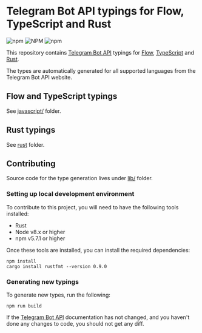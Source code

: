 # Telegram Bot API typings for Flow, TypeScript and Rust

![npm](https://img.shields.io/npm/dt/telegram-typings.svg?style=for-the-badge) ![NPM](https://img.shields.io/npm/l/telegram-typings.svg?style=for-the-badge) ![npm](https://img.shields.io/npm/v/telegram-typings.svg?style=for-the-badge)

This repository contains [Telegram Bot API](https://core.telegram.org/bots/api) typings for [Flow](https://flow.org/), [TypeScript](https://www.typescriptlang.org/) and [Rust](https://www.rust-lang.org/).

The types are automatically generated for all supported languages from the Telegram Bot API website.

## Flow and TypeScript typings

See [javascript/](javascript/) folder.

## Rust typings

See [rust](rust/) folder.

## Contributing

Source code for the type generation lives under [lib/](lib/) folder.

### Setting up local development environment

To contribute to this project, you will need to have the following tools installed:

* Rust
* Node v8.x or higher
* npm v5.7.1 or higher

Once these tools are installed, you can install the required dependencies:

```
npm install
cargo install rustfmt --version 0.9.0
```

### Generating new typings

To generate new types, run the following:

```
npm run build
```

If the [Telegram Bot API](https://core.telegram.org/bots/api) documentation has not changed, and you haven't done any changes to code, you should not get any diff.
